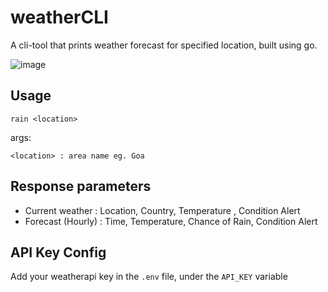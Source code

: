 #  weatherCLI

A cli-tool that prints weather forecast for specified location, built using go.

![image](https://github.com/user-attachments/assets/9fcb62fe-e57d-44fb-9cf2-de8ed96a3ace)

##  Usage

    rain <location>

args:

    <location> : area name eg. Goa
  
##  Response parameters

 - Current weather : Location, Country, Temperature , Condition Alert
 - Forecast (Hourly) : Time, Temperature, Chance of Rain, Condition Alert


## API Key Config
 
Add your weatherapi key in the `.env` file, under the `API_KEY` variable 

